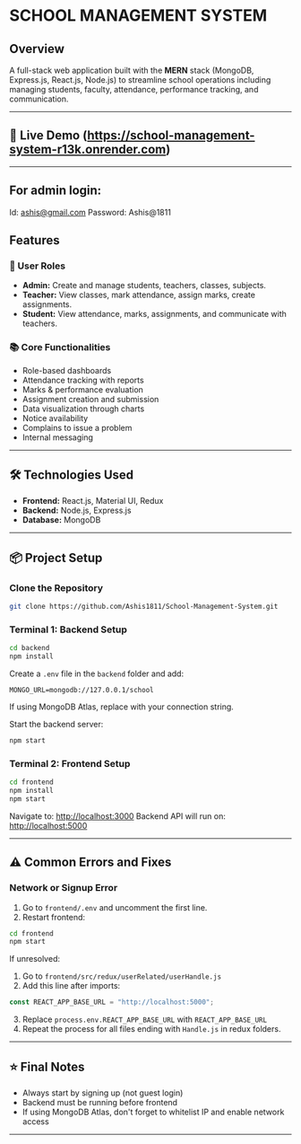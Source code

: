 # SCHOOL MANAGEMENT SYSTEM

## Overview

A full-stack web application built with the **MERN** stack (MongoDB, Express.js, React.js, Node.js) to streamline school operations including managing students, faculty, attendance, performance tracking, and communication.

---

## 🔗 Live Demo (https://school-management-system-r13k.onrender.com)
---
## For admin login:
Id: ashis@gmail.com
Password: Ashis@1811
##  Features

### 👤 User Roles

* **Admin:** Create and manage students, teachers, classes, subjects.
* **Teacher:** View classes, mark attendance, assign marks, create assignments.
* **Student:** View attendance, marks, assignments, and communicate with teachers.

### 📚 Core Functionalities

* Role-based dashboards
* Attendance tracking with reports
* Marks & performance evaluation
* Assignment creation and submission
* Data visualization through charts
* Notice availability
* Complains to issue a problem
* Internal messaging

---

## 🛠 Technologies Used

* **Frontend:** React.js, Material UI, Redux
* **Backend:** Node.js, Express.js
* **Database:** MongoDB

---

## 📦 Project Setup

### Clone the Repository

```bash
git clone https://github.com/Ashis1811/School-Management-System.git
```

### Terminal 1: Backend Setup

```bash
cd backend
npm install
```

Create a `.env` file in the `backend` folder and add:

```env
MONGO_URL=mongodb://127.0.0.1/school
```

If using MongoDB Atlas, replace with your connection string.

Start the backend server:

```bash
npm start
```

### Terminal 2: Frontend Setup

```bash
cd frontend
npm install
npm start
```

Navigate to: [http://localhost:3000](http://localhost:3000)
Backend API will run on: [http://localhost:5000](http://localhost:5000)

---

## ⚠️ Common Errors and Fixes

### Network or Signup Error

1. Go to `frontend/.env` and uncomment the first line.
2. Restart frontend:

```bash
cd frontend
npm start
```

If unresolved:

1. Go to `frontend/src/redux/userRelated/userHandle.js`
2. Add this line after imports:

```js
const REACT_APP_BASE_URL = "http://localhost:5000";
```

3. Replace `process.env.REACT_APP_BASE_URL` with `REACT_APP_BASE_URL`
4. Repeat the process for all files ending with `Handle.js` in redux folders.

---

## ⭐ Final Notes

* Always start by signing up (not guest login)
* Backend must be running before frontend
* If using MongoDB Atlas, don't forget to whitelist IP and enable network access

---

